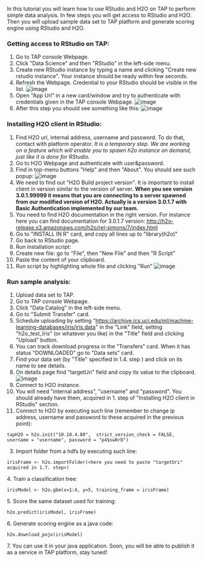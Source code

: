 In this tutorial you will learn how to use RStudio and H2O on TAP to perform simple data analysis. In few steps you will get access to RStudio and H2O. Then you will upload sample data set to TAP platform and generate scoring engine using RStudio and H2O.

### Getting access to RStudio on TAP:

1. Go to TAP console Webpage.
1. Click "Data Science" and then "RStudio" in the left-side menu.
1. Create new RStudio instance by typing a name and clicking "Create new rstudio instance". Your instance should be ready within few seconds.
1. Refresh the Webpage. Credential to your RStudio should be visible in the list.
![image](https://raw.githubusercontent.com/trustedanalytics/platform-wiki/master/wikiImages/RStudioAndH2o/01rstudioCreds.PNG)
1. Open "App Url" in a new card/window and try to authenticate with credentials given in the TAP console Webpage.
![image](https://raw.githubusercontent.com/trustedanalytics/platform-wiki/master/wikiImages/RStudioAndH2o/02rstudioAuth.PNG)
1. After this step you should see something like this:
![image](https://raw.githubusercontent.com/trustedanalytics/platform-wiki/master/wikiImages/RStudioAndH2o/03rstudioReady.PNG)

### Installing H2O client in RStudio:

1. Find H2O url, internal address, username and password. To do that, contact with platform operator.
  _It is a temporary step. We are working on a feature which will enable you to spawn h2o instance on demand, just like it is done for RStudio._
1. Go to H2O Webpage and authenticate with user&password.
1. Find in top-menu buttons "Help" and then "About". You should see such popup:
![image](https://raw.githubusercontent.com/trustedanalytics/platform-wiki/master/wikiImages/RStudioAndH2o/04h2oAbout.PNG)
1. We need to find out "H2O Build project version". It is important to install client in version similar to the version of server.
**When you see version 3.0.1.99999 it means that you are connecting to a server spawned from our modified version of H2O. Actually is a version 3.0.1.7 with Basic Authentication implemented by our team.**
1. You need to find H2O documentation in the right version. For instance here you can find documentation for 3.0.1.7 version: http://h2o-release.s3.amazonaws.com/h2o/rel-simons/7/index.html
1. Go to "INSTALL IN R" card, and copy all lines up to "library(h2o)"
1. Go back to RStudio page.
1. Run installation script:
  1. Create new file: go to "File", then "New File" and then "R Script"
  1. Paste the content of your clipboard.
  1. Run script by highlighting whole file and clicking "Run"
![image](https://raw.githubusercontent.com/trustedanalytics/platform-wiki/master/wikiImages/RStudioAndH2o/05h2oClientInstallation.PNG)

### Run sample analysis:

1. Upload data set to TAP.
  1. Go to TAP console Webpage.
  1. Click "Data Catalog" in the left-side menu.
  1. Go to "Submit Transfer" card.
  1. Schedule uploading by setting "https://archive.ics.uci.edu/ml/machine-learning-databases/iris/iris.data" in the "Link" field, setting "h2o_test_Iris" (or whatever you like) in the "Title" field and clicking "Upload" button.
  1. You can track download progress in the "Transfers" card. When it has status "DOWNLOADED" go to "Data sets" card.
  1. Find your data set (by "Title" specified in 1.4. step ) and click on its name to see details.
  1. On details page find "targetUri" field and copy its value to the clipboard.
![image](https://raw.githubusercontent.com/trustedanalytics/platform-wiki/master/wikiImages/RStudioAndH2o/06h2oDataset.PNG)
2. Connect to H2O instance. 
  1. You will need "internal address", "username" and "password". You should already have them, acquired in 1. step of "Installing H2O client in RStudio" section.
  1. Connect to H2O by executing such line (remember to change ip address, username and password to these acquired in the previous point):
  ```
  tapH2O = h2o.init("10.10.4.80",  strict_version_check = FALSE, username = "username", password = "p4$sw0rD")
  ```

3. Import folder from a hdfs by executing such line:
```
irisFrame <- h2o.importFolder(<here you need to paste "targetUri" acquired in 1.7. step>)
```

4\. Train a classification tree:
```
irisModel <- h2o.gbm(x=1:4, y=5, training_frame = irisFrame)
```

5\. Score the same dataset used for training:
```
h2o.predict(irisModel, irisFrame)
```

6\. Generate scoring engine as a java code:
```
h2o.download_pojo(irisModel)
```

7\. You can use it in your java application. Soon, you will be able to publish it as a service in TAP platform, stay tuned!


